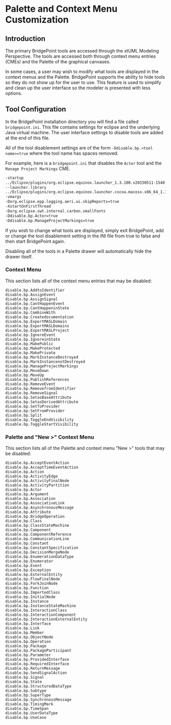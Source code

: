 Palette and Context Menu Customization 
===================

Introduction
------------
The primary BridgePoint tools are accessed through the xtUML Modeling Perspective. The
tools are accessed both through context menu entries (CMEs) and the Palette of the
graphical canvases.  

In some cases, a user may wish to modify what tools are displayed in the context menus
and the Palette.  BridgePoint supports the ability to hide tools so they do not show
up for the user to use.  This feature is used to simplify and clean up the user 
interface so the modeler is presented with less options.  


Tool Configuration
------------
In the BridgePoint installation directory you will find a file called `bridgepoint.ini`. This
file contains settings for eclipse and the underlying Java virtual machine. The user 
interface settings to disable tools are added at the end of this file.  

All of the tool disablement settings are of the form `-Ddisable.bp.<tool name>=true` where the 
tool name has spaces removed.  

For example, here is a `bridgepoint.ini` that disables the `Actor` tool and the
`Manage Project Markings` CME.   

```xml
-startup
../Eclipse/plugins/org.eclipse.equinox.launcher_1.3.100.v20150511-1540.jar
--launcher.library
../Eclipse/plugins/org.eclipse.equinox.launcher.cocoa.macosx.x86_64_1.1.300.v20150602-1417
-vmargs
-Dorg.eclipse.epp.logging.aeri.ui.skipReports=true
-XstartOnFirstThread
-Dorg.eclipse.swt.internal.carbon.smallFonts
-Ddisable.bp.Actor=true
-Ddisable.bp.ManageProjectMarkings=true
```

If you wish to change what tools are displayed, simply exit BridgePoint, add or change the tool
disablement setting in the INI file from true to false and then start BridgePoint again.   

Disabling all of the tools in a Palette drawer will automatically hide the drawer itself.  

### Context Menu 
This section lists all of the context menu entries that may be disabled:
```
disable.bp.AddtoIdentifier
disable.bp.AssignEvent
disable.bp.AssignSignal
disable.bp.CantHappenEvent
disable.bp.CantHappeninState
disable.bp.CombineWith
disable.bp.Createdocumentation
disable.bp.ExportMASLDomain
disable.bp.ExportMASLDomains
disable.bp.ExportMASLProject
disable.bp.IgnoreEvent
disable.bp.IgnoreinState
disable.bp.MakePublic
disable.bp.MakeProtected
disable.bp.MakePrivate
disable.bp.MarkInstanceDestroyed
disable.bp.MarkInstancenotDestroyed
disable.bp.ManageProjectMarkings
disable.bp.MoveDown
disable.bp.MoveUp
disable.bp.PublishReferences
disable.bp.RemoveEvent
disable.bp.RemovefromIdentifier
disable.bp.RemoveSignal
disable.bp.SetasBaseAttribute
disable.bp.SetasDerivedAttribute
disable.bp.SetToProvider
disable.bp.SetFromProvider
disable.bp.Split
disable.bp.ToggleEndVisibility
disable.bp.ToggleStartVisibility
```

### Palette and "New >" Context Menu
This section lists all of the Palette and context menu "New >" tools that may be disabled:
```
disable.bp.AcceptEventAction
disable.bp.AcceptTimeEventAction
disable.bp.Action
disable.bp.ActivityEdge
disable.bp.ActivityFinalNode
disable.bp.ActivityPartition
disable.bp.Actor
disable.bp.Argument
disable.bp.Association
disable.bp.AssociativeLink
disable.bp.AsynchronousMessage
disable.bp.Attribute
disable.bp.BridgeOperation
disable.bp.Class
disable.bp.ClassStateMachine
disable.bp.Component
disable.bp.ComponentReference
disable.bp.CommunicationLine
disable.bp.Constant
disable.bp.ConstantSpecification
disable.bp.DecisionMergeNode
disable.bp.EnumerationDataType
disable.bp.Enumerator
disable.bp.Event
disable.bp.Exception
disable.bp.ExternalEntity
disable.bp.FlowFinalNode
disable.bp.ForkJoinNode
disable.bp.Function
disable.bp.ImportedClass
disable.bp.InitialNode
disable.bp.Instance
disable.bp.InstanceStateMachine
disable.bp.InteractionClass
disable.bp.InteractionComponent
disable.bp.InteractionExternalEntity
disable.bp.Interface
disable.bp.Link
disable.bp.Member
disable.bp.ObjectNode
disable.bp.Operation
disable.bp.Package
disable.bp.PackageParticipant
disable.bp.Parameter
disable.bp.ProvidedInterface
disable.bp.RequiredInterface
disable.bp.ReturnMessage
disable.bp.SendSignalAction
disable.bp.Signal
disable.bp.State
disable.bp.StructuredDataType
disable.bp.Subtype
disable.bp.SuperType
disable.bp.SynchronousMessage
disable.bp.TimingMark
disable.bp.TimeSpan
disable.bp.UserDataType
disable.bp.UseCase
```
